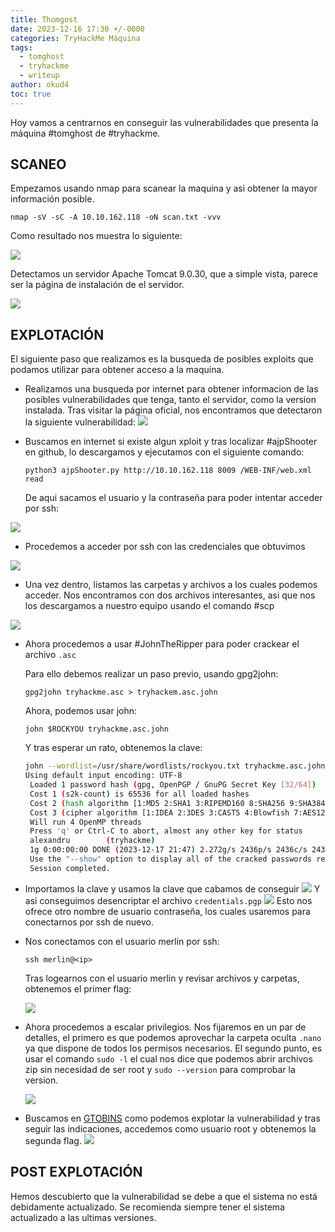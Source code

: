 ```yaml
---
title: Thomgost
date: 2023-12-16 17:30 +/-0000
categories: TryHackMe Máquina
tags:
  - tomghost
  - tryhackme
  - writeup
author: okud4
toc: true
---
```


Hoy vamos a centrarnos en conseguir las vulnerabilidades que presenta la máquina #tomghost de #tryhackme.

## SCANEO

Empezamos usando nmap para scanear la maquina y asi obtener la mayor información posible.

`nmap -sV -sC -A 10.10.162.118 -oN scan.txt -vvv`

Como resultado nos muestra lo siguiente:

![](/assets/img/capturas/tomghost/01.png)

Detectamos un servidor Apache Tomcat 9.0.30, que a simple vista, parece ser la página de instalación de el servidor.

![](/assets/img/capturas/tomghost/02.png)

## EXPLOTACIÓN

El siguiente paso que realizamos es la busqueda de posibles exploits que podamos utilizar para obtener acceso a la maquina.

- Realizamos una busqueda por internet para obtener informacion de las posibles vulnerabilidades que tenga, tanto el servidor, como la version instalada. Tras visitar la página oficial, nos encontramos que detectaron la siguiente vulnerabilidad:
   ![](/assets/img/capturas/tomghost/03.png)

- Buscamos en internet si existe algun xploit y tras localizar #ajpShooter en github, lo descargamos y ejecutamos con el siguiente comando:

	`python3 ajpShooter.py http://10.10.162.118 8009 /WEB-INF/web.xml read`

	De aqui sacamos el usuario y la contraseña para poder intentar acceder por ssh:

![](/assets/img/capturas/tomghost/04.png)

- Procedemos a acceder por ssh con las credenciales que obtuvimos

![](/assets/img/capturas/tomghost/05.png)

- Una vez dentro, listamos las carpetas y archivos a los cuales podemos acceder. Nos encontramos con dos archivos interesantes, asi que nos los descargamos a nuestro equipo usando el comando #scp

![](/assets/img/capturas/tomghost/06.png)

- Ahora procedemos a usar #JohnTheRipper para poder crackear el archivo `.asc`

	Para ello debemos realizar un paso previo, usando gpg2john:

	`gpg2john tryhackme.asc > tryhackem.asc.john`

	Ahora, podemos usar john:

	`john $ROCKYOU tryhackme.asc.john`

	Y tras esperar un rato, obtenemos la clave:


	```bash
	john --wordlist=/usr/share/wordlists/rockyou.txt tryhackme.asc.john
	Using default input encoding: UTF-8
	 Loaded 1 password hash (gpg, OpenPGP / GnuPG Secret Key [32/64])
	 Cost 1 (s2k-count) is 65536 for all loaded hashes
	 Cost 2 (hash algorithm [1:MD5 2:SHA1 3:RIPEMD160 8:SHA256 9:SHA384 10:SHA512 11:SHA224]) is 2 for all loaded hashes
	 Cost 3 (cipher algorithm [1:IDEA 2:3DES 3:CAST5 4:Blowfish 7:AES128 8:AES192 9:AES256 10:Twofish 11:Camellia128 12:Camellia192 13:Camellia256]) is 9 for all loaded hashes
	 Will run 4 OpenMP threads
	 Press 'q' or Ctrl-C to abort, almost any other key for status
	 alexandru        (tryhackme)
	 1g 0:00:00:00 DONE (2023-12-17 21:47) 2.272g/s 2436p/s 2436c/s 2436C/s theresa..alexandru
	 Use the "--show" option to display all of the cracked passwords reliably
	 Session completed.
	```

- Importamos la clave y usamos la clave que cabamos de conseguir
   ![](/assets/img/capturas/tomghost/07.png)
	   Y asi conseguimos desencriptar el archivo `credentials.pgp`
   ![](/assets/img/capturas/tomghost/08.png)
	   Esto nos ofrece otro nombre de usuario contraseña, los cuales usaremos para conectarnos por ssh de nuevo.

- Nos conectamos con el usuario merlin por ssh:

	`ssh merlin@<ip>`

	Tras logearnos con el usuario merlin y revisar archivos y carpetas, obtenemos el primer flag:

	![](/assets/img/capturas/tomghost/09.png)

- Ahora procedemos a escalar privilegios. Nos fijaremos en un par de detalles, el primero es que podemos aprovechar la carpeta oculta `.nano` ya que dispone de todos los permisos necesarios. El segundo punto, es usar el comando `sudo -l` el cual nos dice que podemos abrir archivos zip sin necesidad de ser root y `sudo --version` para comprobar la version.

	![](/assets/img/capturas/tomghost/11.png)

- Buscamos en [GTOBINS](https://gtfobins.github.io/gtfobins/zip/) como podemos explotar la vulnerabilidad y tras seguir las indicaciones, accedemos como usuario root y obtenemos la segunda flag.
	   ![](/assets/img/capturas/tomghost/10.png)

## POST EXPLOTACIÓN

Hemos descubierto que la vulnerabilidad se debe a que el sistema no está debidamente actualizado. Se recomienda siempre tener el sistema actualizado a las ultimas versiones.
